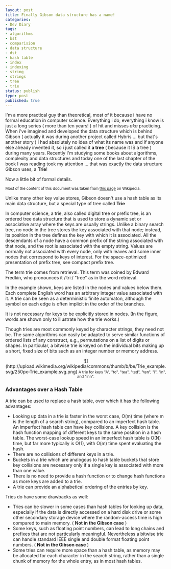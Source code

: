 ```yaml
---
layout: post
title: Finally Gibson data structure has a name!
categories:
- Dev Diary
tags:
- algorithms
- bst
- comparision
- data structure
- dst
- hash table
- index
- indexing
- string
- strings
- tree
- trie
status: publish
type: post
published: true
---
```


I'm a more practical guy than theoretical, most of it because i have no formal education in computer science.
Everything i do, everything i know is just a long series ( more than ten years! ) of hit and misses _aka_ practicing.
When i've imagined and developed the data structure which is behind Gibson ( actually it was during another project called Hybris ... but that's another story ) i had absolutely no idea of what its name was and if anyone else already invented it, so i just called it **a tree** ( because it IS a tree ) during many years.
Recently I'm studying some books about algorithms, complexity and data structures and today one of the last chapter of the book I was reading took my attention ... that was exactly the data structure Gibson uses, a **Trie**!

Now a little bit of formal details.

<small>Most of the content of this document was taken from [this page](http://en.wikipedia.org/wiki/Trie) on Wikipedia.</small>

Unlike many other key value stores, Gibson doesn't use a hash table as its main data structure, but a special type of tree called **Trie**

In computer science, a trie, also called digital tree or prefix tree, is an ordered tree data structure that is used to store a dynamic set or associative array where the keys are usually strings. Unlike a binary search tree, no node in the tree stores the key associated with that node; instead, its position in the tree defines the key with which it is associated. All the descendants of a node have a common prefix of the string associated with that node, and the root is associated with the empty string. Values are normally not associated with every node, only with leaves and some inner nodes that correspond to keys of interest. For the space-optimized presentation of prefix tree, see compact prefix tree.

The term trie comes from retrieval. This term was coined by Edward Fredkin, who pronounces it /ˈtriː/ "tree" as in the word retrieval.

In the example shown, keys are listed in the nodes and values below them. Each complete English word has an arbitrary integer value associated with it. A trie can be seen as a deterministic finite automaton, although the symbol on each edge is often implicit in the order of the branches.

It is not necessary for keys to be explicitly stored in nodes. (In the figure, words are shown only to illustrate how the trie works.)

Though tries are most commonly keyed by character strings, they need not be. The same algorithms can easily be adapted to serve similar functions of ordered lists of any construct, e.g., permutations on a list of digits or shapes. In particular, a bitwise trie is keyed on the individual bits making up a short, fixed size of bits such as an integer number or memory address.

<center>
    ![](http://upload.wikimedia.org/wikipedia/commons/thumb/b/be/Trie_example.svg/250px-Trie_example.svg.png)
    <small>A trie for keys "A", "to", "tea", "ted", "ten", "i", "in", and "inn".</small>
</center>

### Advantages over a Hash Table

A trie can be used to replace a hash table, over which it has the following advantages:

* Looking up data in a trie is faster in the worst case, O(m) time (where m is the length of a search string), compared to an imperfect hash table. An imperfect hash table can have key collisions. A key collision is the hash function mapping of different keys to the same position in a hash table. The worst-case lookup speed in an imperfect hash table is O(N) time, but far more typically is O(1), with O(m) time spent evaluating the hash.
* There are no collisions of different keys in a trie.
* Buckets in a trie which are analogous to hash table buckets that store key collisions are necessary only if a single key is associated with more than one value.
* There is no need to provide a hash function or to change hash functions as more keys are added to a trie.
* A trie can provide an alphabetical ordering of the entries by key.

Tries do have some drawbacks as well:

* Tries can be slower in some cases than hash tables for looking up data, especially if the data is directly accessed on a hard disk drive or some other secondary storage device where the random-access time is high compared to main memory. ( **Not in the Gibson case** )
* Some keys, such as floating point numbers, can lead to long chains and prefixes that are not particularly meaningful. Nevertheless a bitwise trie can handle standard IEEE single and double format floating point numbers. ( **Not in the Gibson case** )
* Some tries can require more space than a hash table, as memory may be allocated for each character in the search string, rather than a single chunk of memory for the whole entry, as in most hash tables.


